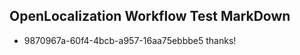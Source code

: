 ## OpenLocalization Workflow Test MarkDown
* 9870967a-60f4-4bcb-a957-16aa75ebbbe5 thanks!

<!--HONumber=Jul16_HO4-->


